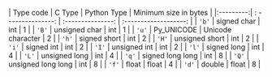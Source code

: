 | Type code | C Type             | Python Type       | Minimum size in bytes |
|:---------:| : ---------------: | :---------------: | :-------------------: |
| `'b'`     | signed char        | int               | 1                     |
| `'B'`     | unsigned char      | int               | 1                     |
| `'u'`     | Py_UNICODE         | Unicode character | 2                     |
| `'h'`     | signed short       | int               | 2                     |
| `'H'`     | unsigned short     | int               | 2                     |
| `'i'`     | signed int         | int               | 2                     |
| `'I'`     | unsigned int       | int               | 2                     |
| `'l'`     | signed long        | int               | 4                     |
| `'L'`     | unsigned long      | int               | 4                     |
| `'q'`     | signed long long   | int               | 8                     |
| `'Q'`     | unsigned long long | int               | 8                     |
| `'f'`     | float              | float             | 4                     |
| `'d'`     | double             | float             | 8                     |